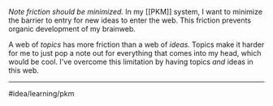 *Note friction should be minimized.* In my [[PKM]] system, I want to minimize the barrier to entry for new ideas to enter the web. This friction prevents organic development of my brainweb. 

A web of *topics* has more friction than a web of *ideas.* Topics make it harder for me to just pop a note out for everything that comes into my head, which would be cool. I've overcome this limitation by having topics *and* ideas in this web. 

---
#idea/learning/pkm 